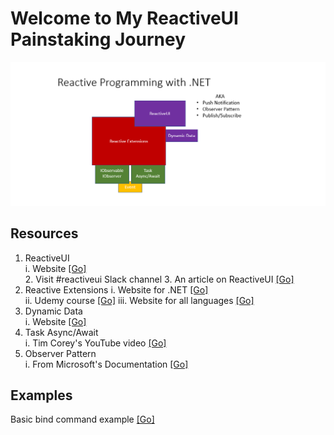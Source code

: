 # Welcome to My ReactiveUI Painstaking Journey

![AddImage](Image1.png)  

## Resources  
1. ReactiveUI  
   i. Website [[Go]](https://www.reactiveui.net/)   
   2. Visit #reactiveui Slack channel 
   3. An article on ReactiveUI [[Go]](https://www.toptal.com/wpf/reactiveui-and-mvvm-in-wpf)  
2. Reactive Extensions
   i. Website for .NET [[Go]](https://dotnetfoundation.org/projects/reactive-extensions)   
   ii. Udemy course [[Go]](https://www.udemy.com/course/rxdotnet/) 
   iii.  Website for all languages [[Go]](http://reactivex.io/)    
3. Dynamic Data  
   i. Website [[Go]](https://dynamic-data.org/)   
4. Task Async/Await  
   i. Tim Corey's YouTube video [[Go]](https://www.youtube.com/watch?v=2moh18sh5p4)   
5. Observer Pattern  
   i. From Microsoft's Documentation [[Go]](https://docs.microsoft.com/en-us/dotnet/standard/events/observer-design-pattern)   



## Examples  

Basic bind command example [[Go]](https://www.reactiveui.net/docs/handbook/data-binding/windows-presentation-foundation)  
